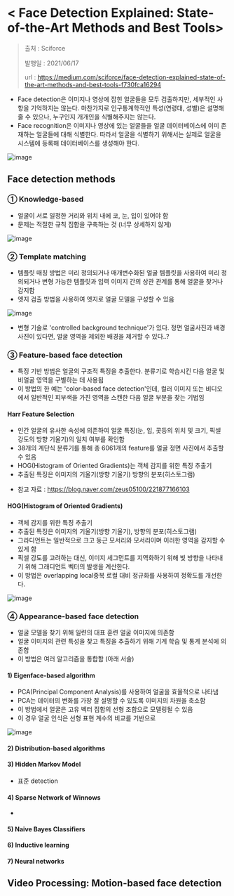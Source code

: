 < Face Detection Explained: State-of-the-Art Methods and Best Tools>
=====================================================================

> 출처 : Sciforce
> 
> 발행일 : 2021/06/17
> 
> url : https://medium.com/sciforce/face-detection-explained-state-of-the-art-methods-and-best-tools-f730fca16294


- Face detection은 이미지나 영상에 잡힌 얼굴들을 모두 검출하지만, 세부적인 사항을 기억하지는 않는다. 마찬가지로 인구통계학적인 특성(연령대, 성별)은 설명해줄 수 있으나, 누구인지 개개인을 식별해주지는 않는다.
- Face recognition은 이미지나 영상에 있는 얼굴들을 얼굴 데이터베이스에 이미 존재하는 얼굴들에 대해 식별한다. 따라서 얼굴을 식별하기 위해서는 실제로 얼굴을 시스템에 등록해 데이터베이스를 생성해야 한다.

![image](https://user-images.githubusercontent.com/87646049/126888014-ce175b3f-4eeb-4534-8a2a-7c937e85dfd6.png)


## Face detection methods

### ① Knowledge-based
- 얼굴이 서로 일정한 거리와 위치 내에 코, 눈, 입이 있어야 함
- 문제는 적절한 규칙 집합을 구축하는 것 (너무 상세하지 않게)

![image](https://user-images.githubusercontent.com/87646049/126885532-b7031a90-c241-4c20-bd9e-8d3baf97b103.png)


### ② Template matching
- 템플릿 매칭 방법은 미리 정의되거나 매개변수화된 얼굴 템플릿을 사용하여 미리 정의되거나 변형 가능한 템플릿과 입력 이미지 간의 상관 관계를 통해 얼굴을 찾거나 감지함
- 엣지 검출 방법을 사용하여 엣지로 얼굴 모델을 구성할 수 있음

![image](https://user-images.githubusercontent.com/87646049/126885675-564c2add-cabe-4745-b67d-6884f482ff83.png)

- 변형 기술로 'controlled background technique'가 있다. 정면 얼굴사진과 배경 사진이 있다면, 얼굴 영역을 제외한 배경을 제거할 수 있다..?


### ③ Feature-based face detection
- 특징 기반 방법은 얼굴의 구조적 특징을 추출한다. 분류기로 학습시킨 다음 얼굴 및 비얼굴 영역을 구별하는 데 사용됨
- 이 방법의 한 예는 'color-based face detection'인데, 컬러 이미지 또는 비디오에서 일반적인 피부색을 가진 영역을 스캔한 다음 얼굴 부분을 찾는 기법임

#### Harr Feature Selection
- 인간 얼굴의 유사한 속성에 의존하여 얼굴 특징(눈, 입, 콧등의 위치 및 크기, 픽셀 강도의 방향 기울기)의 일치 여부를 확인함
- 38개의 계단식 분류기를 통해 총 6061개의 feature를 얼굴 정면 사진에서 추출할 수 있음
- HOG(Histogram of Oriented Gradients)는 객체 감지를 위한 특징 추출기
- 추출된 특징은 이미지의 기울기(방향 기울기) 방향의 분포(히스토그램)

* 참고 자료 : https://blog.naver.com/zeus05100/221877166103

#### HOG(Histogram of Oriented Gradients)
- 객체 감지를 위한 특징 추출기
- 추출된 특징은 이미지의 기울기(방향 기울기), 방향의 분포(히스토그램)
- 그라디언트는 일반적으로 크고 둥근 모서리와 모서리이며 이러한 영역을 감지할 수 있게 함
- 픽셀 강도를 고려하는 대신, 이미지 세그먼트를 지역화하기 위해 빛 방향을 나타내기 위해 그래디언트 벡터의 발생을 계산한다. 
- 이 방법은 overlapping local중복 로컬 대비 정규화를 사용하여 정확도를 개선한다.

![image](https://user-images.githubusercontent.com/87646049/126886015-e62b23b2-594b-4648-8cc5-44a24856c33b.png)


### ④ Appearance-based face detection
- 얼굴 모델을 찾기 위해 일련의 대표 훈련 얼굴 이미지에 의존함
- 얼굴 이미지의 관련 특성을 찾고 특징을 추출하기 위해 기계 학습 및 통계 분석에 의존함
- 이 방법은 여러 알고리즘을 통합함 (아래 서술)

#### 1) Eigenface-based algorithm
- PCA(Principal Component Analysis)를 사용하여 얼굴을 효율적으로 나타냄
- PCA는 데이터의 변화를 가장 잘 설명할 수 있도록 이미지의 차원을 축소함
- 이 방법에서 얼굴은 고유 벡터 집합의 선형 조합으로 모델링될 수 있음
- 이 경우 얼굴 인식은 선형 표현 계수의 비교를 기반으로 

![image](https://user-images.githubusercontent.com/87646049/126886371-d014cf92-68da-4d9f-ae93-73910a164e6f.png)

#### 2) Distribution-based algorithms


#### 3) Hidden Markov Model
- 표준 detection

#### 4) Sparse Network of Winnows
- 

#### 5) Naive Bayes Classifiers

#### 6) Inductive learning

#### 7) Neural networks


## Video Processing: Motion-based face detection
